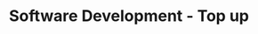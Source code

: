 ---
icon: fa-university
icon_type: icon
title: Software Development - Top up
organization: University College of Northern Denmark
order_id: 4
period: 01/01/2018 - 15/06/2019
description: During the top-up, we studied testing in far more detailed than simply unit testing everything blindly. We also focused our attention on the more theoretical aspects of Computer Science, such as Discrete Mathematics and the proper etiquete and practice in writing a Research Paper.<br>The next semester we studied Syntax and Semantics as well as large scale system development and system integration. These topics were applied in our end of semester project where we developed an application where we not only had to create an application, but design it for scalabaility and for it to be able to function in an agile organization.
---